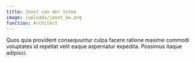 ```yaml
---
title: Joost van der Schee
image: /uploads/joost_bw.png
function: Architect
---
```


Quos quia provident consequuntur culpa facere ratione maxime commodi voluptates id repellat velit eaque aspernatur expedita. Possimus itaque adipisci.